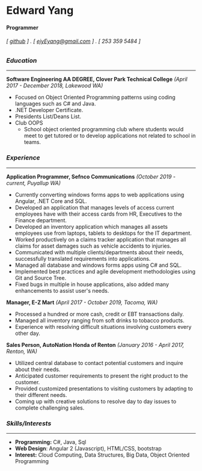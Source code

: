 

<!--
**Ejyeyang/Ejyeyang** is a ✨ _special_ ✨ repository because its `README.md` (this file) appears on your GitHub profile.
### Hi there 👋
Here are some ideas to get you started:

- 🔭 I’m currently working on ...
- 🌱 I’m currently learning ...
- 👯 I’m looking to collaborate on ...
- 🤔 I’m looking for help with ...
- 💬 Ask me about ...
- 📫 How to reach me: ...
- 😄 Pronouns: ...
- ⚡ Fun fact: ...
-->

Edward Yang
===========

#### Programmer 
###### [ [github](https://github.com/Ejyeyang) ] . [ ejyEyang@gmail.com ] . [ 253 359 5484 ]

### _Education_
-- -- 
**Software Engineering AA DEGREE, Clover Park Technical College** _(April 2017 - December 2018, Lakewood WA)_

- Focused on Object Oriented Programming patterns using coding languages such as C# and Java.
- .NET Developer Certificate. 
- Presidents List/Deans List.
- Club OOPS
  - School object oriented programming club where students would meet to get tutored or to develop applications not related to school in teams.


### _Experience_
-- -- 
**Application Programmer, Sefnco Communications** _(October 2019 - current, Puyallup WA)_

- Currently converting windows forms apps to web applications using Angular, .NET Core and SQL. 
- Developed an application that manages levels of access current employees have with their access cards from HR, Executives to the Finance department. 
- Developed an inventory application which manages all assets employees use from laptops, tablets to desktops for the IT department. 
- Worked productively on a claims tracker application that manages all claims for asset damages such as vehicle accidents to injuries. 
- Communicated with multiple clients/departments about their needs, successfully translated requirements into applications.
- Managed all database and windows forms apps using C# and SQL.
- Implemented best practices and agile development methodologies using Git and Source Tree. 
- Fixed bugs in multiple in house applications, also added many enhancements to assist user's needs.

**Manager, E-Z Mart** _(April 2017 - October 2019, Tacoma, WA)_

- Processed a hundred or more cash, credit or EBT transactions daily. 
- Managed all inventory ranging from soft drinks to tobacco products. 
- Experience with resolving difficult situations involving customers every other day.

**Sales Person, AutoNation Honda of Renton** _(January 2016 - April 2017, Renton, WA)_

- Utilized central database to contact potential customers and inquire about their needs.
- Anticipated customer requirements to present the right product to the customer.
- Provided customized presentations to visiting customers by adapting to their different needs.
- Coming up with creative solutions to resolve day to day issues to complete challenging sales.

### _Skills/Interests_
-- -- 
- **Programming:** C#, Java, Sql
- **Web Design**: Angular 2 (Javascript), HTML/CSS, bootstrap
- **Interest:** Cloud Computing, Data Structures, Big Data, Object Oriented Programming
